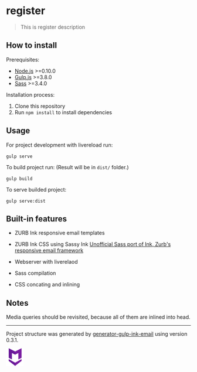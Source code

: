 # register

> This is register description 

## How to install

Prerequisites:
* [Node.js](http://nodejs.org/) >=0.10.0
* [Gulp.js](http://gulpjs.com/) >=3.8.0 
* [Sass](http://sass-lang.com/) >=3.4.0  

Installation process:
1. Clone this repository
2. Run ```npm install``` to install dependencies

## Usage

For project development with livereload run:
```
gulp serve
```

To build project run: (Result will be in ```dist/``` folder.)
```
gulp build
```

To serve builded project:
```
gulp serve:dist
```

## Built-in features

* ZURB Ink responsive email templates
* ZURB Ink CSS using Sassy Ink [Unofficial Sass port of Ink, Zurb's responsive email framework](https://github.com/faustgertz/sassy-ink)
* Webserver with liverelaod

* Sass compilation
* CSS concating and inlining

## Notes

Media queries should be revisited, because all of them are inlined into head.

---

Project structure was generated by [generator-gulp-ink-email](https://github.com/lightingbeetle/generator-gulp-ink-email) using version 0.3.1.  
 
[![Lighting Beetle](https://github.com/adam-p/markdown-here/raw/master/src/common/images/icon48.png "Lighting Beetle")](http://www.lbstudio.sk)